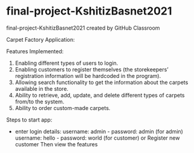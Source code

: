 # final-project-KshitizBasnet2021
final-project-KshitizBasnet2021 created by GitHub Classroom

Carpet Factory Application:

Features Implemented:
1.	Enabling different types of users to login.
2.	Enabling customers to register themselves (the storekeepers’ registration information will be hardcoded in the program).
3.	Allowing search functionality to get the information about the carpets available in the store.
4.	Ability to retrieve, add, update, and delete different types of carpets from/to the system.
5.	Ability to order custom-made carpets.

Steps to start app:
- enter login details:
  username: admin - password: admin (for admin)
  username: hello - password: world (for customer)
or Register new customer
Then view the features

